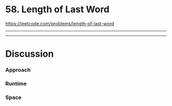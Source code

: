 # 58. Length of Last Word

https://leetcode.com/problems/length-of-last-word

---

<!-- 🟡 Add the problem description here. -->

---

# Discussion

### Approach
<!-- 🟡 Discuss possible approaches, algorithms, and data structures to solve this problem. -->

### Runtime
<!-- 🟡 Discuss the runtime complexity in Big-O notation for your algorithm. -->

### Space
<!-- 🟡 Discuss the space complexity of your algorithm and data structures. -->

